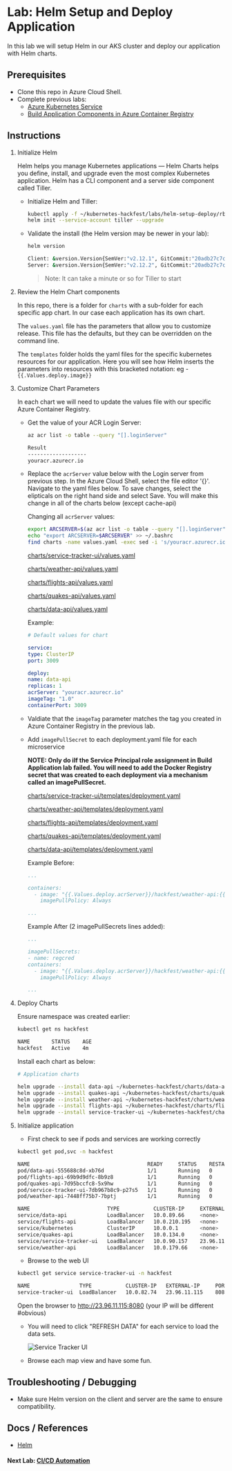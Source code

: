 # Lab: Helm Setup and Deploy Application

In this lab we will setup Helm in our AKS cluster and deploy our application with Helm charts.

## Prerequisites

* Clone this repo in Azure Cloud Shell.
* Complete previous labs:
    * [Azure Kubernetes Service](../create-aks-cluster/README.md)
    * [Build Application Components in Azure Container Registry](../build-application/README.md)

## Instructions

1. Initialize Helm

    Helm helps you manage Kubernetes applications — Helm Charts helps you define, install, and upgrade even the most complex Kubernetes application. Helm has a CLI component and a server side component called Tiller. 
    * Initialize Helm and Tiller:

        ```bash
        kubectl apply -f ~/kubernetes-hackfest/labs/helm-setup-deploy/rbac-config.yaml
        helm init --service-account tiller --upgrade
        ```

    * Validate the install (the Helm version may be newer in your lab):
        ```bash
        helm version
        ```

        ```bash
        Client: &version.Version{SemVer:"v2.12.1", GitCommit:"20adb27c7c5868466912eebdf6664e7390ebe710", GitTreeState:"clean"}
        Server: &version.Version{SemVer:"v2.12.2", GitCommit:"20adb27c7c5868466912eebdf6664e7390ebe710", GitTreeState:"clean"}
        ```

        > Note: It can take a minute or so for Tiller to start

2. Review the Helm Chart components

    In this repo, there is a folder for `charts` with a sub-folder for each specific app chart. In our case each application has its own chart. 

    The `values.yaml` file has the parameters that allow you to customize release. This file has the defaults, but they can be overridden on the command line. 

    The `templates` folder holds the yaml files for the specific kubernetes resources for our application. Here you will see how Helm inserts the parameters into resources with this bracketed notation: eg -  `{{.Values.deploy.image}}`

3. Customize Chart Parameters

    In each chart we will need to update the values file with our specific Azure Container Registry. 

    * Get the value of your ACR Login Server:

        ```bash
        az acr list -o table --query "[].loginServer"

        Result
        -------------------
        youracr.azurecr.io

        ```

    * Replace the `acrServer` value below with the Login server from previous step. In the Azure Cloud Shell, select the file editor '{}'.  Navigate to the yaml files below.  To save changes, select the elipticals on the right hand side and select Save. You will make this change in all of the charts below (except cache-api)
    
        Changing all `acrServer` values:
        ```bash
        export ARCSERVER=$(az acr list -o table --query "[].loginServer" --output json | jq -r '.[]')
        echo "export ARCSERVER=$ARCSERVER" >> ~/.bashrc
        find charts -name values.yaml -exec sed -i 's/youracr.azurecr.io/'${ARCSERVER}'/g' {} \;

        ```

        [charts/service-tracker-ui/values.yaml](../../charts/service-tracker-ui/values.yaml)

        [charts/weather-api/values.yaml](../../charts/weather-api/values.yaml)

        [charts/flights-api/values.yaml](../../charts/flights-api/values.yaml)

        [charts/quakes-api/values.yaml](../../charts/quakes-api/values.yaml)

        [charts/data-api/values.yaml](../../charts/data-api/values.yaml)

        Example:
        ```yaml
        # Default values for chart

        service:
        type: ClusterIP
        port: 3009

        deploy:
        name: data-api
        replicas: 1
        acrServer: "youracr.azurecr.io"
        imageTag: "1.0"
        containerPort: 3009
        ```

    * Valdiate that the `imageTag` parameter matches the tag you created in Azure Container Registry in the previous lab.

    * Add `imagePullSecret` to each deployment.yaml file for each microservice

        **NOTE: Only do iIf the Service Principal role assignment in Build Application lab failed. You will need to add the Docker Registry secret that was created to each deployment via a mechanism called an imagePullSecret.**

        [charts/service-tracker-ui/templates/deployment.yaml](../../charts/service-tracker-ui/templates/deployment.yaml)

        [charts/weather-api/templates/deployment.yaml](../../charts/weather-api/templates/deployment.yaml)

        [charts/flights-api/templates/deployment.yaml](../../charts/flights-api/templates/deployment.yaml)

        [charts/quakes-api/templates/deployment.yaml](../../charts/quakes-api/templates/deployment.yaml)

        [charts/data-api/templates/deployment.yaml](../../charts/data-api/templates/deployment.yaml)

        Example Before:
        ```yaml
        ...

        containers:
          - image: "{{.Values.deploy.acrServer}}/hackfest/weather-api:{{.Values.deploy.imageTag}}"
            imagePullPolicy: Always

        ...
        ```

        Example After (2 imagePullSecrets lines added):
        ```yaml
        ...

        imagePullSecrets:
        - name: regcred
        containers:
          - image: "{{.Values.deploy.acrServer}}/hackfest/weather-api:{{.Values.deploy.imageTag}}"
            imagePullPolicy: Always

        ...
        ```

4. Deploy Charts

    Ensure namespace was created earlier:
    ```bash
    kubectl get ns hackfest

    NAME       STATUS    AGE
    hackfest   Active    4m
    ```

    Install each chart as below:

    ```bash
    # Application charts

    helm upgrade --install data-api ~/kubernetes-hackfest/charts/data-api --namespace hackfest
    helm upgrade --install quakes-api ~/kubernetes-hackfest/charts/quakes-api --namespace hackfest
    helm upgrade --install weather-api ~/kubernetes-hackfest/charts/weather-api --namespace hackfest
    helm upgrade --install flights-api ~/kubernetes-hackfest/charts/flights-api --namespace hackfest
    helm upgrade --install service-tracker-ui ~/kubernetes-hackfest/charts/service-tracker-ui --namespace hackfest
    ```

5. Initialize application

    * First check to see if pods and services are working correctly

    ```bash
    kubectl get pod,svc -n hackfest

    NAME                                      READY     STATUS    RESTARTS   AGE
    pod/data-api-555688c8d-xb76d              1/1       Running   0          1m
    pod/flights-api-69b9d9dfc-8b9z8           1/1       Running   0          1m
    pod/quakes-api-7d95bccfc8-5x9hw           1/1       Running   0          1m
    pod/service-tracker-ui-7db967b8c9-p27s5   1/1       Running   0          54s
    pod/weather-api-7448ff75b7-7bptj          1/1       Running   0          1m

    NAME                         TYPE           CLUSTER-IP     EXTERNAL-IP    PORT(S)          AGE
    service/data-api             LoadBalancer   10.0.89.66     <none>         3009:31779/TCP   9m
    service/flights-api          LoadBalancer   10.0.210.195   <none>         3003:30862/TCP   8m
    service/kubernetes           ClusterIP      10.0.0.1       <none>         443/TCP          20h
    service/quakes-api           LoadBalancer   10.0.134.0     <none>         3003:31950/TCP   8m
    service/service-tracker-ui   LoadBalancer   10.0.90.157    23.96.11.115   8080:32324/TCP   8m
    service/weather-api          LoadBalancer   10.0.179.66    <none>         3003:31951/TCP   8m
    ```

    * Browse to the web UI

    ```bash
    kubectl get service service-tracker-ui -n hackfest

    NAME                TYPE           CLUSTER-IP   EXTERNAL-IP     PORT(S)          AGE
    service-tracker-ui  LoadBalancer   10.0.82.74   23.96.11.115    8080:31346/TCP   8m
    ```

    Open the browser to http://23.96.11.115:8080 (your IP will be different #obvious)

    * You will need to click "REFRESH DATA" for each service to load the data sets.

        ![Service Tracker UI](service-tracker-ui.png)

    * Browse each map view and have some fun.

## Troubleshooting / Debugging

* Make sure Helm version on the client and server are the same to ensure compatibility.

## Docs / References

* [Helm](http://helm.sh)

#### Next Lab: [CI/CD Automation](../cicd-automation/README.md)
